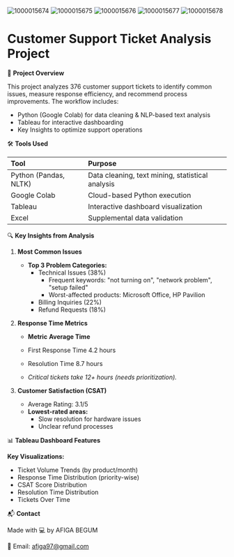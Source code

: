 ![1000015674](https://github.com/user-attachments/assets/656ac064-ad30-4fb2-a1a0-73fa571de13a)
![1000015675](https://github.com/user-attachments/assets/966a0a90-4812-4b00-bc85-c1f3bef8a5a9)
![1000015676](https://github.com/user-attachments/assets/8229b1b0-07a6-4e06-adef-033ad3ca08c0)
![1000015677](https://github.com/user-attachments/assets/df32f74b-a8ff-4c8a-8611-e391bb503993)
![1000015678](https://github.com/user-attachments/assets/12c08c1b-eee7-4bbf-8185-0e078288d4d7)
# Customer Support Ticket Analysis Project

📌 **Project Overview**

This project analyzes 376 customer support tickets to identify common issues, measure response efficiency, and recommend process improvements. The workflow includes:

* Python (Google Colab) for data cleaning & NLP-based text analysis
* Tableau for interactive dashboarding
* Key Insights to optimize support operations

🛠️ **Tools Used**

| Tool                 | Purpose                                       |
| :------------------- | :-------------------------------------------- |
| Python (Pandas, NLTK)| Data cleaning, text mining, statistical analysis |
| Google Colab         | Cloud-based Python execution                  |
| Tableau              | Interactive dashboard visualization           |
| Excel                | Supplemental data validation                |


🔍 **Key Insights from Analysis**

1.  **Most Common Issues**
    * **Top 3 Problem Categories:**
        * Technical Issues (38%)
            * Frequent keywords: "not turning on", "network problem", "setup failed"
            * Worst-affected products: Microsoft Office, HP Pavilion
        * Billing Inquiries (22%)
        * Refund Requests (18%)

2.  **Response Time Metrics**
    * **Metric**  **Average Time**
      
    * First Response Time   4.2 hours
    * Resolution Time       8.7 hours
    * *Critical tickets take 12+ hours (needs prioritization).*

3.  **Customer Satisfaction (CSAT)**
    * Average Rating: 3.1/5
    * **Lowest-rated areas:**
        * Slow resolution for hardware issues
        * Unclear refund processes

📊 **Tableau Dashboard Features**

**Key Visualizations:**

* Ticket Volume Trends (by product/month)
* Response Time Distribution (priority-wise)
* CSAT Score Distribution
* Resolution Time Distribution
* Tickets Over Time

📬 **Contact**

Made with 💻 by AFIGA BEGUM

📩 Email: afiga97@gmail.com
